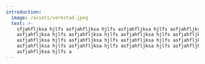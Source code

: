 ```yaml
---
introduction:
  image: /assets/verkstad.jpeg
  text: >-
    sfjahfljksa hjlfs asfjahfljksa hjlfs asfjahfljksa hjlfs asfjahfljksa hjlfs
    asfjahfljksa hjlfs asfjahfljksa hjlfs asfjahfljksa hjlfs asfjahfljksa hjlfs
    asfjahfljksa hjlfs asfjahfljksa hjlfs asfjahfljksa hjlfs asfjahfljksa hjlfs
    asfjahfljksa hjlfs asfjahfljksa hjlfs asfjahfljksa hjlfs asfjahfljksa hjlfs
    asfjahfljksa hjlfs a
---
```


